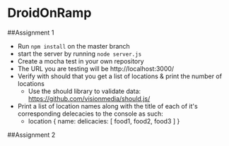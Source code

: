 DroidOnRamp
===========

##Assignment 1
* Run `npm install` on the master branch
* start the server by running `node server.js`
* Create a mocha test in your own repository
* The URL you are testing will be http://localhost:3000/
* Verify with should that you get a list of locations & print the number of locations
  * Use the should library to validate data: https://github.com/visionmedia/should.js/ 
* Print a list of location names along with the title of each of it's corresponding delecacies to the console as such:
  * location {
    name:
    delicacies: [
      food1, 
      food2, 
      food3
    ]
  }

##Assignment 2
